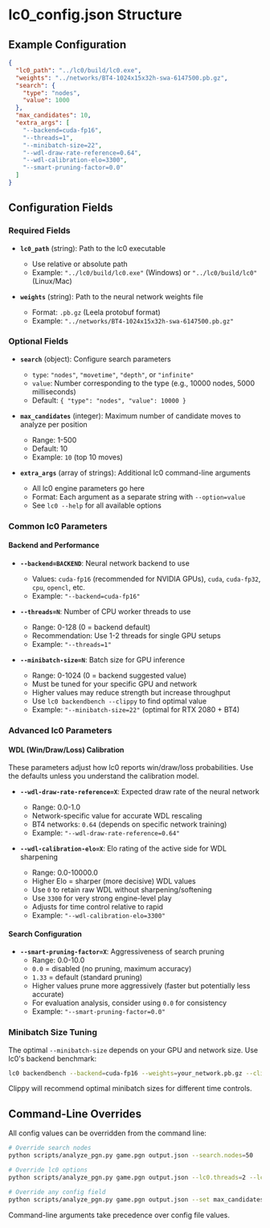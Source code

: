 # lc0_config.json Structure

## Example Configuration

```json
{
  "lc0_path": "../lc0/build/lc0.exe",
  "weights": "../networks/BT4-1024x15x32h-swa-6147500.pb.gz",
  "search": {
    "type": "nodes",
    "value": 1000
  },
  "max_candidates": 10,
  "extra_args": [
    "--backend=cuda-fp16",
    "--threads=1",
    "--minibatch-size=22",
    "--wdl-draw-rate-reference=0.64",
    "--wdl-calibration-elo=3300",
    "--smart-pruning-factor=0.0"
  ]
}
```

## Configuration Fields

### Required Fields

- **`lc0_path`** (string): Path to the lc0 executable
  - Use relative or absolute path
  - Example: `"../lc0/build/lc0.exe"` (Windows) or `"../lc0/build/lc0"` (Linux/Mac)

- **`weights`** (string): Path to the neural network weights file
  - Format: `.pb.gz` (Leela protobuf format)
  - Example: `"../networks/BT4-1024x15x32h-swa-6147500.pb.gz"`

### Optional Fields

- **`search`** (object): Configure search parameters
  - `type`: `"nodes"`, `"movetime"`, `"depth"`, or `"infinite"`
  - `value`: Number corresponding to the type (e.g., 10000 nodes, 5000 milliseconds)
  - Default: `{ "type": "nodes", "value": 10000 }`

- **`max_candidates`** (integer): Maximum number of candidate moves to analyze per position
  - Range: 1-500
  - Default: 10
  - Example: `10` (top 10 moves)

- **`extra_args`** (array of strings): Additional lc0 command-line arguments
  - All lc0 engine parameters go here
  - Format: Each argument as a separate string with `--option=value`
  - See `lc0 --help` for all available options

### Common lc0 Parameters

#### Backend and Performance
- **`--backend=BACKEND`**: Neural network backend to use
  - Values: `cuda-fp16` (recommended for NVIDIA GPUs), `cuda`, `cuda-fp32`, `cpu`, `opencl`, etc.
  - Example: `"--backend=cuda-fp16"`

- **`--threads=N`**: Number of CPU worker threads to use
  - Range: 0-128 (0 = backend default)
  - Recommendation: Use 1-2 threads for single GPU setups
  - Example: `"--threads=1"`

- **`--minibatch-size=N`**: Batch size for GPU inference
  - Range: 0-1024 (0 = backend suggested value)
  - Must be tuned for your specific GPU and network
  - Higher values may reduce strength but increase throughput
  - Use `lc0 backendbench --clippy` to find optimal value
  - Example: `"--minibatch-size=22"` (optimal for RTX 2080 + BT4)

### Advanced lc0 Parameters

#### WDL (Win/Draw/Loss) Calibration
These parameters adjust how lc0 reports win/draw/loss probabilities. Use the defaults unless you understand the calibration model.

- **`--wdl-draw-rate-reference=X`**: Expected draw rate of the neural network
  - Range: 0.0-1.0
  - Network-specific value for accurate WDL rescaling
  - BT4 networks: `0.64` (depends on specific network training)
  - Example: `"--wdl-draw-rate-reference=0.64"`

- **`--wdl-calibration-elo=X`**: Elo rating of the active side for WDL sharpening
  - Range: 0.0-10000.0
  - Higher Elo = sharper (more decisive) WDL values
  - Use `0` to retain raw WDL without sharpening/softening
  - Use `3300` for very strong engine-level play
  - Adjusts for time control relative to rapid
  - Example: `"--wdl-calibration-elo=3300"`

#### Search Configuration
- **`--smart-pruning-factor=X`**: Aggressiveness of search pruning
  - Range: 0.0-10.0
  - `0.0` = disabled (no pruning, maximum accuracy)
  - `1.33` = default (standard pruning)
  - Higher values prune more aggressively (faster but potentially less accurate)
  - For evaluation analysis, consider using `0.0` for consistency
  - Example: `"--smart-pruning-factor=0.0"`

### Minibatch Size Tuning

The optimal `--minibatch-size` depends on your GPU and network size. Use lc0's backend benchmark:

```bash
lc0 backendbench --backend=cuda-fp16 --weights=your_network.pb.gz --clippy
```

Clippy will recommend optimal minibatch sizes for different time controls.

## Command-Line Overrides

All config values can be overridden from the command line:

```bash
# Override search nodes
python scripts/analyze_pgn.py game.pgn output.json --search.nodes=50

# Override lc0 options
python scripts/analyze_pgn.py game.pgn output.json --lc0.threads=2 --lc0.backend=cpu

# Override any config field
python scripts/analyze_pgn.py game.pgn output.json --set max_candidates=3
```

Command-line arguments take precedence over config file values.
